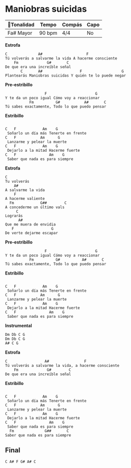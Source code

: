 # Maniobras suicidas

| 🎸Tonalidad | Tempo  | Compás | Capo |
| ---------- | ------ | ------ | ---- |
| Fa# Mayor  | 90 bpm | 4/4    | No   |


**Estrofa**
```
C              A#                    F
Tú volverás a salvarme la vida A hacerme consciente
    Fm             G#       C
De que era una increíble señal
       C       A#                 F                  G
Plantearás Maniobras suicidas Y quién te lo puede negar
```
 **Pre-estribillo**
```
                  F                      G
Y te da un poco igual Cómo voy a reaccionar
           Fm          G#           A#       C
Tú sabes exactamente, Todo lo que puedo pensar

```
**Estribillo**
```

C   F            Am    G
 Soñarlo un día más Tenerte en frente
C   F           Am      G
 Lanzarme y pelear la muerte
C   F            Am    G
 Dejarlo a la mitad Hacerme fuerte
C   F               Am    G
 Saber que nada es para siempre
```
**Estrofa**
```
C
Tu volverás
    A#
A salvarme la vida
    F
A hacerme valiente
  Fm            G##        C
A concederme un último vals
     C
Lograrás
      A#
Que me muera de envidia
   F                 G
De verte dejarme escapar
```
**Pre-estribillo**
```
                  F                      G
Y te da un poco igual Cómo voy a reaccionar
           Fm          G#          A#       C
Tú sabes exactamente, Todo lo que puedo pensar

```
**Estribillo**
```

C   F            Am    G
 Soñarlo un día más Tenerte en frente
C   F           Am      G
 Lanzarme y pelear la muerte
C   F            Am    G
 Dejarlo a la mitad Hacerme fuerte
C   F               Am    G
 Saber que nada es para siempre
```
**Instrumental**
```
Dm Db C G
Dm Db C G
A# C G
```
**Estrofa**
```
C                 A#                F
Tú volverás a salvarme la vida, a hacerme consciente
    Fm             G#        C
De que era una increíble señal

```
**Estribillo**
```

C   F            Am    G
 Soñarlo un día más Tenerte en frente
C   F           Am      G
 Lanzarme y pelear la muerte
C   F            Am    G
 Dejarlo a la mitad Hacerme fuerte
C   F               Am    G
 Saber que nada es para siempre
  Fm              G##       C
Saber que nada es para siempre
```
## Final
```
C A# F G# A# C
```